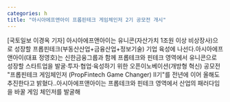 ```yaml
---
categories: h
title: "아시아에프앤아이 프롭핀테크 게임체인저 2기 공모전 개시"
---
```

[국토일보 이경옥 기자] 아시아에프앤아이는 유니콘(자산가치 1조원 이상 비상장사)으로 성장할 프롭핀테크(부동산산업+금융산업+정보기술) 기업 육성에 나선다.아시아에프앤아이(대표 정영호)는 신한금융그룹과 함께 프롭테크와 핀테크 영역에서 유니콘으로 성장할 스타트업을 발굴·투자·협업·육성하기 위한 오픈이노베이션(개방형 혁신) 공모전 "프롭핀테크 게임체인저 (PropFintech Game Changer) Ⅱ기"를 전년에 이어 올해도 추진한다고 밝혔다..아시아에프앤아이는 프롭테크와 핀테크 영역에서 산업의 패러다임을 바꿀 게임 체인저를 발굴해
